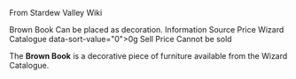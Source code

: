 From Stardew Valley Wiki

Brown Book Can be placed as decoration. Information Source Price Wizard Catalogue data-sort-value="0"&gt;0g Sell Price Cannot be sold

The **Brown Book** is a decorative piece of furniture available from the Wizard Catalogue.